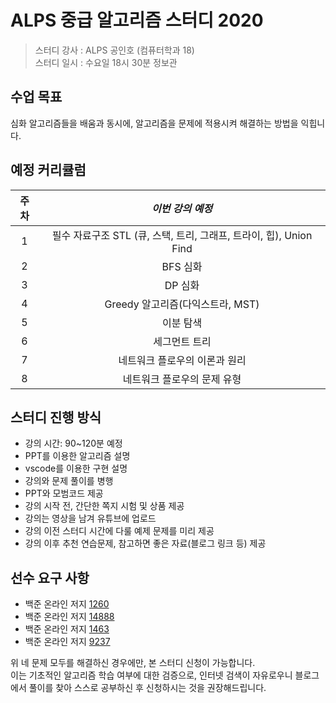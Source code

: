 # ALPS 중급 알고리즘 스터디 2020

> 스터디 강사 : ALPS 공인호 (컴퓨터학과 18)<br>스터디 일시 : 수요일 18시 30분 정보관

## 수업 목표

심화 알고리즘들을 배움과 동시에, 알고리즘을 문제에 적용시켜 해결하는 방법을 익힙니다.

## 예정 커리큘럼

| 주차 |                       *이번 강의 예정*                       |
| :--: | :----------------------------------------------------------: |
|  1   | 필수 자료구조 STL (큐, 스택, 트리, 그래프, 트라이, 힙), Union Find |
|  2   |                           BFS 심화                           |
|  3   |                           DP 심화                            |
|  4   |               Greedy 알고리즘(다익스트라, MST)               |
|  5   |                          이분 탐색                           |
|  6   |                        세그먼트 트리                         |
|  7   |                네트워크 플로우의 이론과 원리                 |
|  8   |                 네트워크 플로우의 문제 유형                  |

## 스터디 진행 방식
- 강의 시간: 90~120분 예정
- PPT를 이용한 알고리즘 설명
- vscode를 이용한 구현 설명
- 강의와 문제 풀이를 병행
- PPT와 모범코드 제공
- 강의 시작 전, 간단한 쪽지 시험 및 상품 제공
- 강의는 영상을 남겨 유튜브에 업로드
- 강의 이전 스터디 시간에 다룰 예제 문제를 미리 제공
- 강의 이후 추천 연습문제, 참고하면 좋은 자료(블로그 링크 등) 제공

## 선수 요구 사항

- 백준 온라인 저지 [1260](http://icpc.me/1260)
- 백준 온라인 저지 [14888](http://icpc.me/14888)
- 백준 온라인 저지 [1463](http://icpc.me/1463)
- 백준 온라인 저지 [9237](http://icpc.me/9237)

위 네 문제 모두를 해결하신 경우에만, 본 스터디 신청이 가능합니다.<br>이는 기초적인 알고리즘 학습 여부에 대한 검증으로, 인터넷 검색이 자유로우니 블로그에서 풀이를 찾아 스스로 공부하신 후 신청하시는 것을 권장해드립니다.


